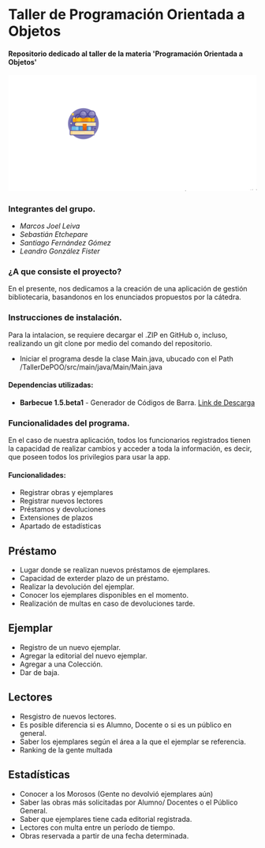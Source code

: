 # Taller de Programación Orientada a Objetos

#### Repositorio dedicado al taller de la materia 'Programación Orientada a Objetos'

![](https://github.com/MarquitosLev/POOTaller/blob/test/TallerDePOO/src/main/java/imagenes/logo.png?raw=true)

### Integrantes del grupo.
  
  * *Marcos Joel Leiva*
  * *Sebastián Etchepare*
  * *Santiago Fernández Gómez*
  * *Leandro González Fister*
 
### ¿A que consiste el proyecto?

  En el presente, nos dedicamos a la creación de una aplicación de gestión bibliotecaria, basandonos en los enunciados propuestos por la cátedra.
 
### Instrucciones de instalación.
 
  Para la intalacion, se requiere decargar el .ZIP en GitHub o, incluso, realizando un git clone por medio del comando del repositorio.
  
  * Iniciar el programa desde la clase Main.java, ubucado con el Path /TallerDePOO/src/main/java/Main/Main.java
 
   #### Dependencias utilizadas:
 
 * **Barbecue 1.5.beta1** - Generador de Códigos de Barra. [Link de Descarga](https://sourceforge.net/projects/barbecue/files/barbecue/1.5-beta1/)
 
### Funcionalidades del programa.
 
  En el caso de nuestra aplicación, todos los funcionarios registrados tienen la capacidad de realizar cambios y acceder a toda la información, es decir, que     poseen todos los privilegios para usar la app. 

 #### Funcionalidades:
 
 * Registrar obras y ejemplares
 * Registrar nuevos lectores
 * Préstamos y devoluciones
 * Extensiones de plazos
 * Apartado de estadísticas

## Préstamo

* Lugar donde se realizan nuevos préstamos de ejemplares. 
* Capacidad de exterder plazo de un préstamo.
* Realizar la devolución del ejemplar.
* Conocer los ejemplares disponibles en el momento.
* Realización de multas en caso de devoluciones tarde.
 
 ## Ejemplar
 
 * Registro de un nuevo ejemplar.
 * Agregar la editorial del nuevo ejemplar.
 * Agregar a una Colección.
 * Dar de baja.

## Lectores

* Resgistro de nuevos lectores.
* Es posible diferencia si es Alumno, Docente o si es un público en general.
* Saber los ejemplares según el área a la que el ejemplar se referencia.
* Ranking de la gente multada

## Estadísticas

* Conocer a los Morosos (Gente no devolvió ejemplares aún)
* Saber las obras más solicitadas por Alumno/ Docentes o el Público General.
* Saber que ejemplares tiene cada editorial registrada.
* Lectores con multa entre un período de tiempo.
* Obras reservada a partir de una fecha determinada.
 
 
 
 

